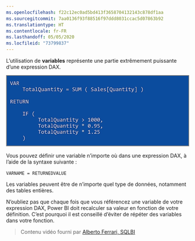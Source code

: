 ```yaml
---
ms.openlocfilehash: f22c12ec0ad5bd413f3658704132143c878df1aa
ms.sourcegitcommit: 7aa0136f93f88516f97ddd8031ccac5d07863b92
ms.translationtype: HT
ms.contentlocale: fr-FR
ms.lasthandoff: 05/05/2020
ms.locfileid: "73799837"
---
```

L’utilisation de **variables** représente une partie extrêmement puissante d’une expression DAX.

![](media/7-4-dax-expressions/dax-variables_1.png)

Vous pouvez définir une variable n’importe où dans une expression DAX, à l’aide de la syntaxe suivante :

    VARNAME = RETURNEDVALUE

Les variables peuvent être de n’importe quel type de données, notamment des tables entières.

N’oubliez pas que chaque fois que vous référencez une variable de votre expression DAX, Power BI doit recalculer sa valeur en fonction de votre définition. C’est pourquoi il est conseillé d’éviter de répéter des variables dans votre fonction.

> Contenu vidéo fourni par [Alberto Ferrari, SQLBI](https://www.sqlbi.com/learning-dax)
> 
> 

